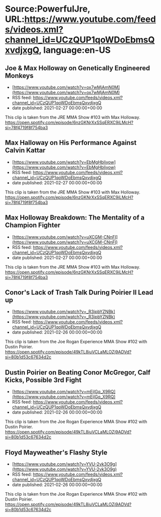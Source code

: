 # Source:PowerfulJre, URL:https://www.youtube.com/feeds/videos.xml?channel_id=UCzQUP1qoWDoEbmsQxvdjxgQ, language:en-US

## Joe & Max Holloway on Genetically Engineered Monkeys
 - [https://www.youtube.com/watch?v=ox7wMjAmN0M](https://www.youtube.com/watch?v=ox7wMjAmN0M)
 - RSS feed: https://www.youtube.com/feeds/videos.xml?channel_id=UCzQUP1qoWDoEbmsQxvdjxgQ
 - date published: 2021-02-27 00:00:00+00:00

This clip is taken from the JRE MMA Show #103 with Max Holloway.  https://open.spotify.com/episode/6nzGKNrXxSSqERXC9iLMcH?si=78f4719f8f754ba3

## Max Halloway on His Performance Against Calvin Kattar
 - [https://www.youtube.com/watch?v=EbMgHbIjyow](https://www.youtube.com/watch?v=EbMgHbIjyow)
 - RSS feed: https://www.youtube.com/feeds/videos.xml?channel_id=UCzQUP1qoWDoEbmsQxvdjxgQ
 - date published: 2021-02-27 00:00:00+00:00

This clip is taken from the JRE MMA Show #103 with Max Holloway.  https://open.spotify.com/episode/6nzGKNrXxSSqERXC9iLMcH?si=78f4719f8f754ba3

## Max Holloway Breakdown: The Mentality of a Champion Fighter
 - [https://www.youtube.com/watch?v=uXCGM-CNnFI](https://www.youtube.com/watch?v=uXCGM-CNnFI)
 - RSS feed: https://www.youtube.com/feeds/videos.xml?channel_id=UCzQUP1qoWDoEbmsQxvdjxgQ
 - date published: 2021-02-27 00:00:00+00:00

This clip is taken from the JRE MMA Show #103 with Max Holloway.  https://open.spotify.com/episode/6nzGKNrXxSSqERXC9iLMcH?si=78f4719f8f754ba3

## Conor's Lack of Trash Talk During Poirier II Lead up
 - [https://www.youtube.com/watch?v=_R3ipbYZNBk](https://www.youtube.com/watch?v=_R3ipbYZNBk)
 - RSS feed: https://www.youtube.com/feeds/videos.xml?channel_id=UCzQUP1qoWDoEbmsQxvdjxgQ
 - date published: 2021-02-26 00:00:00+00:00

This clip is taken from the Joe Rogan Experience MMA Show #102 with Dustin Poirier. https://open.spotify.com/episode/49kTL8iuVCLaMLOZj9ADVd?si=80b1d53c67634d2c

## Dustin Poirier on Beating Conor McGregor, Calf Kicks, Possible 3rd Fight
 - [https://www.youtube.com/watch?v=mEjlGq_X9RQ](https://www.youtube.com/watch?v=mEjlGq_X9RQ)
 - RSS feed: https://www.youtube.com/feeds/videos.xml?channel_id=UCzQUP1qoWDoEbmsQxvdjxgQ
 - date published: 2021-02-26 00:00:00+00:00

This clip is taken from the Joe Rogan Experience MMA Show #102 with Dustin Poirier. https://open.spotify.com/episode/49kTL8iuVCLaMLOZj9ADVd?si=80b1d53c67634d2c

## Floyd Mayweather's Flashy Style
 - [https://www.youtube.com/watch?v=YVU-2vk3O9g](https://www.youtube.com/watch?v=YVU-2vk3O9g)
 - RSS feed: https://www.youtube.com/feeds/videos.xml?channel_id=UCzQUP1qoWDoEbmsQxvdjxgQ
 - date published: 2021-02-26 00:00:00+00:00

This clip is taken from the Joe Rogan Experience MMA Show #102 with Dustin Poirier. https://open.spotify.com/episode/49kTL8iuVCLaMLOZj9ADVd?si=80b1d53c67634d2c

